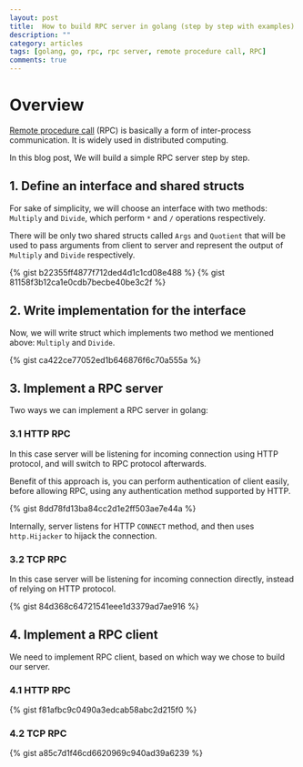 ```yaml
---
layout: post
title:  How to build RPC server in golang (step by step with examples)
description: ""
category: articles
tags: [golang, go, rpc, rpc server, remote procedure call, RPC]
comments: true
---
```


# Overview

[Remote procedure call](https://en.wikipedia.org/wiki/Remote_procedure_call) (RPC) is basically a form of inter-process communication. It is widely used in distributed computing.

In this blog post, We will build a simple RPC server step by step.

## 1. Define an interface and shared structs
For sake of simplicity, we will choose an interface with two methods: `Multiply` and `Divide`, which perform `*` and `/` operations respectively.

There will be only two shared structs called `Args` and `Quotient` that will be used to pass arguments from client to server and represent the output of `Multiply` and `Divide` respectively.

{% gist b22355ff4877f712ded4d1c1cd08e488 %}
{% gist 81158f3b12ca1e0cdb7becbe40be3c2f %}


## 2. Write implementation for the interface
Now, we will write struct which implements two method we mentioned above: `Multiply` and `Divide`.

{% gist  ca422ce77052ed1b646876f6c70a555a %}

## 3. Implement a RPC server
Two ways we can implement a RPC server in golang:

### 3.1 HTTP RPC
In this case server will be listening for incoming connection using HTTP protocol, and will switch to RPC protocol afterwards.

Benefit of this approach is, you can perform authentication of client easily, before allowing RPC, using any authentication method supported by HTTP.

{% gist 8dd78fd13ba84cc2d1e2ff503ae7e44a %}

Internally, server listens for HTTP `CONNECT` method, and then uses `http.Hijacker` to hijack the connection.

### 3.2 TCP RPC
In this case server will be listening for incoming connection directly, instead of relying on HTTP protocol.

{% gist 84d368c64721541eee1d3379ad7ae916 %}

## 4. Implement a RPC client
We need to implement RPC client, based on which way we chose to build our server.

### 4.1 HTTP RPC

{% gist f81afbc9c0490a3edcab58abc2d215f0 %}

### 4.2 TCP RPC

{% gist a85c7d1f46cd6620969c940ad39a6239 %}
